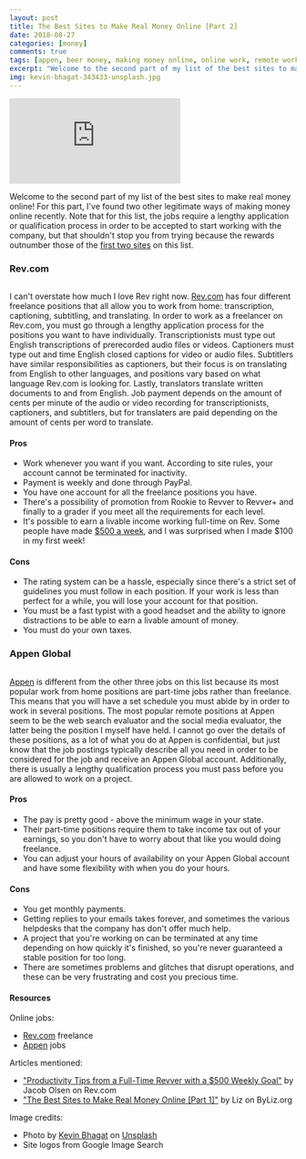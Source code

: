 ```yaml
---
layout: post
title: The Best Sites to Make Real Money Online [Part 2]
date: 2018-08-27
categories: [money]
comments: true
tags: [appen, beer money, making money online, online work, remote work, rev.com, work from home, working online]
excerpt: "Welcome to the second part of my list of the best sites to make real money online! For this part, I've found two other legitimate ways of making money online recently. Note that for this list, the jobs require a lengthy application or qualification process in order to be accepted to start working with the company, but that shouldn't stop you from trying because the rewards outnumber those of the first two sites on this list."
img: kevin-bhagat-343433-unsplash.jpg
---
```


<iframe class="video" src="https://www.youtube.com/embed/2e-uLBC5k0o" frameborder="0" allow="accelerometer; autoplay; encrypted-media; gyroscope; picture-in-picture" allowfullscreen></iframe>

<p><first-letter>W</first-letter>elcome to the second part of my list of the best sites to make real money online! For this part, I've found two other legitimate ways of making money online recently. Note that for this list, the jobs require a lengthy application or qualification process in order to be accepted to start working with the company, but that shouldn't stop you from trying because the rewards outnumber those of the <a href="https://www.byliz.org/blog/posts/the-best-sites-to-make-real-money-online-part-1">first two sites</a> on this list.</p>

<h3>Rev.com</h3>

<img src="https://lizlorena.com/img/revlogo.png" alt="" class="img-fluid rightfloat">

<p>I can't overstate how much I love Rev right now. <a href="http://rev.com/freelancers" target="_blank">Rev.com</a> has four different freelance positions that all allow you to work from home: transcription, captioning, subtitling, and translating. In order to work as a freelancer on Rev.com, you must go through a lengthy application process for the positions you want to have individually. Transcriptionists must type out English transcriptions of prerecorded audio files or videos. Captioners must type out and time English closed captions for video or audio files. Subtitlers have similar responsibilities as captioners, but their focus is on translating from English to other languages, and positions vary based on what language Rev.com is looking for. Lastly, translators translate written documents to and from English. Job payment depends on the amount of cents per minute of the audio or video recording for transcriptionists, captioners, and subtitlers, but for translaters are paid depending on the amount of cents per word to translate.</p>

<h4>Pros</h4>

<ul>
	<li>Work whenever you want if you want. According to site rules, your account cannot be terminated for inactivity.</li>
	<li>Payment is weekly and done through PayPal.</li>
	<li>You have one account for all the freelance positions you have.</li>
	<li>There's a possibility of promotion from Rookie to Revver to Revver+ and finally to a grader if you meet all the requirements for each level.</li>
	<li>It's possible to earn a livable income working full-time on Rev. Some people have made <a href="https://www.rev.com/blog/productivity-tips-full-time-revver/" target="_blank">$500 a week</a>, and I was surprised when I made $100 in my first week!</li>
</ul>

<h4>Cons</h4>

<ul>
	<li>The rating system can be a hassle, especially since there's a strict set of guidelines you must follow in each position. If your work is less than perfect for a while, you will lose your account for that position.</li>
	<li>You must be a fast typist with a good headset and the ability to ignore distractions to be able to earn a livable amount of money. </li>
	<li>You must do your own taxes.</li>
</ul>

<h3>Appen Global</h3>

<img src="https://lizlorena.com/img/appenlogo.png" alt="" class="img-fluid leftfloat">

<p><a href="https://join.appen.com/" target="_blank">Appen</a> is different from the other three jobs on this list because its most popular work from home positions are part-time jobs rather than freelance. This means that you will have a set schedule you must abide by in order to work in several positions. The most popular remote positions at Appen seem to be the web search evaluator and the social media evaluator, the latter being the position I myself have held. I cannot go over the details of these positions, as a lot of what you do at Appen is confidential, but just know that the job postings typically describe all you need in order to be considered for the job and receive an Appen Global account. Additionally, there is usually a lengthy qualification process you must pass before you are allowed to work on a project.</p>

<h4>Pros</h4>

<ul>
	<li>The pay is pretty good - above the minimum wage in your state.</li>
	<li>Their part-time positions require them to take income tax out of your earnings, so you don't have to worry about that like you would doing freelance.</li>
	<li>You can adjust your hours of availability on your Appen Global account and have some flexibility with when you do your hours.</li>
</ul>

<h4>Cons</h4>

<ul>
	<li>You get monthly payments.</li>
	<li>Getting replies to your emails takes forever, and sometimes the various helpdesks that the company has don't offer much help.</li>
	<li>A project that you're working on can be terminated at any time depending on how quickly it's finished, so you're never guaranteed a stable position for too long.</li>
	<li>There are sometimes problems and glitches that disrupt operations, and these can be very frustrating and cost you precious time.</li>
</ul>

<h4>Resources</h4>

<p>Online jobs:</p>

<ul>
	<li><a href="http://rev.com/freelancers" target="_blank">Rev.com</a> freelance</li>
	<li><a href="http://join.appen.com" target="_blank">Appen</a> jobs</li>
</ul>

<p>Articles mentioned:</p>

<ul>
	<li><a href="https://www.rev.com/blog/productivity-tips-full-time-revver/" target="_blank">"Productivity Tips from a Full-Time Revver with a $500 Weekly Goal"</a> by Jacob Olsen on Rev.com</li>
	<li><a href="{{ site.url }}/posts/the-best-sites-to-make-real-money-online-part-1">"The Best Sites to Make Real Money Online [Part 1]"</a> by Liz on ByLiz.org</li>
</ul>

<p>Image credits:</p>

<ul>
	<li>Photo by <a href="https://unsplash.com/photos/zNRITe8NPqY?utm_source=unsplash&amp;utm_medium=referral&amp;utm_content=creditCopyText" target="_blank">Kevin Bhagat</a> on <a href="https://unsplash.com/search/photos/portfolio?utm_source=unsplash&amp;utm_medium=referral&amp;utm_content=creditCopyText" target="_blank">Unsplash</a></li>
	<li>Site logos from Google Image Search</li>
</ul>
